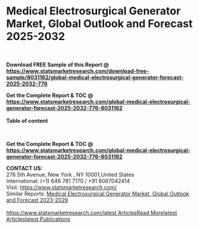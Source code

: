 <h1>Medical Electrosurgical Generator Market, Global Outlook and Forecast 2025-2032</h1><br/><p><strong>Download FREE Sample of this Report @ <a href="https://www.statsmarketresearch.com/download-free-sample/8031162/global-medical-electrosurgical-generator-forecast-2025-2032-776">https://www.statsmarketresearch.com/download-free-sample/8031162/global-medical-electrosurgical-generator-forecast-2025-2032-776</a></strong></p><div><b>Get the Complete Report & TOC @ <a href="https://www.statsmarketresearch.com/global-medical-electrosurgical-generator-forecast-2025-2032-776-8031162">https://www.statsmarketresearch.com/global-medical-electrosurgical-generator-forecast-2025-2032-776-8031162</a></b></div><br><b>Table of content</b><p><br><div><b>Get the Complete Report & TOC @ <a href="https://www.statsmarketresearch.com/global-medical-electrosurgical-generator-forecast-2025-2032-776-8031162">https://www.statsmarketresearch.com/global-medical-electrosurgical-generator-forecast-2025-2032-776-8031162</a></b></div></p> <b>CONTACT US:</b><br>276 5th Avenue, New York , NY 10001,United States<br>International: (+1) 646 781 7170 / +91 8087042414<br>Visit: <a href="https://www.statsmarketresearch.com/">https://www.statsmarketresearch.com/</a><br>Similar Reports: <a href="https://www.statsmarketresearch.com/global-medical-electrosurgical-generator-forecast-2025-2032-776-8031162">Medical Electrosurgical Generator Market, Global Outlook and Forecast 2023-2029</a><br/><br/><a href="https://gyeongbokgung.com">https://www.statsmarketresearch.com/</a><a href="https://hallyeomaritime.com">latest Articles</a><a href="https://jingwansa.com">Read More</a><a href=https://nguoiviet.jp/">latest Articles</a><a href="https://www.intelmarketresearch.com/">latest Publications</a>